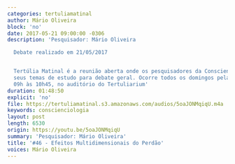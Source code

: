 ```yaml
---
categories: tertuliamatinal
author: Mário Oliveira
block: 'no'
date: 2017-05-21 09:00:00 -0306
description: 'Pesquisador: Mário Oliveira

  Debate realizado em 21/05/2017


  Tertúlia Matinal é a reunião aberta onde os pesquisadores da Conscienciologia apresentam
  seus temas de estudo para debate geral. Ocorre todos os domingos pela manhã, das
  09h às 10h45, no auditório do Tertuliarium'
duration: 01:48:50
explicit: 'no'
file: https://tertuliamatinal.s3.amazonaws.com/audios/5oaJONMqiqU.m4a
keywords: conscienciologia
layout: post
length: 6530
origin: https://youtu.be/5oaJONMqiqU
summary: 'Pesquisador: Mário Oliveira'
title: '#46 - Efeitos Multidimensionais do Perdão'
voices: Mário Oliveira
---
```


